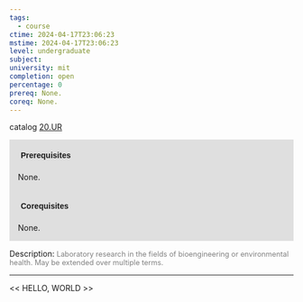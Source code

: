 ```yaml
---
tags:
  - course
ctime: 2024-04-17T23:06:23
mstime: 2024-04-17T23:06:23
level: undergraduate
subject: 
university: mit
completion: open
percentage: 0
prereq: None.
coreq: None.
---
```


catalog [20.UR](http://student.mit.edu/catalog/m20a.html#20.UR)

<span style="display: block; padding: 15px; background-color: rgb(100, 100, 100, 0.2);"><font id="m_prereq2075_0" style="display: block; font-family: Arial, sans-serif; font-weight: bold; padding: 5px">Prerequisites</font><br><span id="prereq2075_0">None.</span></span>
<span style="display: block; padding: 15px; background-color: rgb(100, 100, 100, 0.2);"><font id="m_coreq2075_0" style="display: block; font-family: Arial, sans-serif; font-weight: bold; padding: 5px">Corequisites</font><br><span id="coreq2075_0">None.</span></span>

<font style="">Description:</font>
<font style="color: grey; font-size: 0.8rem;">Laboratory research in the fields of bioengineering or environmental health. May be extended over multiple terms.</font>



---

<< HELLO, WORLD >>
